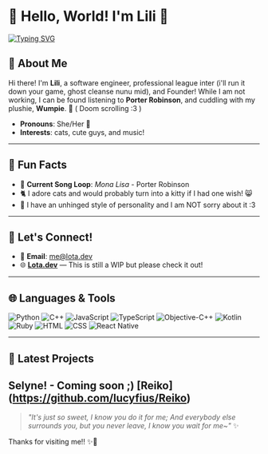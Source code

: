 # 🌸 Hello, World! I'm Lili 🌸

[![Typing SVG](https://readme-typing-svg.herokuapp.com?font=Fira+Code&color=%23FFB6C1&size=30&center=true&vCenter=true&width=500&lines=Welcome+to+my+profile!;Add+me+on+Discord:+Lucyfius;Nice+to+meet+you!!+💖)](https://git.io/typing-svg)





## 🌼 About Me

Hi there! I'm **Lili**, a software engineer, professional league inter (i'll run it down your game, ghost cleanse nunu mid), and Founder! While I am not working, I can be found listening to **Porter Robinson**, and cuddling with my plushie, **Wumpie**. 💖 ( Doom scrolling :3 )

- **Pronouns**: She/Her 🌸
- **Interests**: cats, cute guys, and music!

---

## 🌟 Fun Facts

- 🎵 **Current Song Loop**: *Mona Lisa* - Porter Robinson
- 🐈 I adore cats and would probably turn into a kitty if I had one wish! 😸
- 🌸 I have an unhinged style of personality and I am NOT sorry about it :3

---

## 🎀 Let's Connect!

- 💌 **Email**: [me@lota.dev](mailto:me@lota.dev)
- 🌐 [**Lota.dev**](https://www.lota.dev) — This is still a WIP but please check it out!

---

## 🌐 Languages & Tools

![Python](https://img.shields.io/badge/Python-3776AB?style=for-the-badge&logo=python&logoColor=white)
![C++](https://img.shields.io/badge/C++-00599C?style=for-the-badge&logo=cplusplus&logoColor=white)
![JavaScript](https://img.shields.io/badge/JavaScript-F7DF1E?style=for-the-badge&logo=javascript&logoColor=black)
![TypeScript](https://img.shields.io/badge/TypeScript-3178C6?style=for-the-badge&logo=typescript&logoColor=white)
![Objective-C++](https://img.shields.io/badge/Objective--C++-00599C?style=for-the-badge&logo=cplusplus&logoColor=white)
![Kotlin](https://img.shields.io/badge/Kotlin-7F52FF?style=for-the-badge&logo=kotlin&logoColor=white)
![Ruby](https://img.shields.io/badge/Ruby-CC342D?style=for-the-badge&logo=ruby&logoColor=white)
![HTML](https://img.shields.io/badge/HTML5-E34F26?style=for-the-badge&logo=html5&logoColor=white)
![CSS](https://img.shields.io/badge/CSS3-1572B6?style=for-the-badge&logo=css3&logoColor=white)
![React Native](https://img.shields.io/badge/React_Native-20232A?style=for-the-badge&logo=react&logoColor=61DAFB)


---

## 🌈 Latest Projects

Selyne! - Coming soon ;)
[**Reiko**] (https://github.com/lucyfius/Reiko) 
---

> *"It's just so sweet, I know you do it for me; And everybody else surrounds you, but you never leave, I know you wait for me~"* ✨


Thanks for visiting me!! ✨🌸
